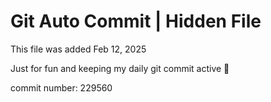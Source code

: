 # Git Auto Commit | Hidden File

This file was added Feb 12, 2025

Just for fun and keeping my daily git commit active 🤪

commit number: 229560

